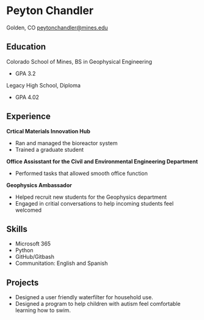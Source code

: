 # **Peyton Chandler**

Golden, CO
peytonchandler@mines.edu

## **Education**
Colorado School of Mines, BS in Geophysical Engineering

- GPA 3.2 

Legacy High School, Diploma

- GPA 4.02

## **Experience**
**Crtical Materials Innovation Hub**
- Ran and managed the bioreactor system
- Trained a graduate student

**Office Assisstant for the Civil and Environmental Engineering Department**
- Performed tasks that allowed smooth office function

**Geophysics Ambassador**
- Helped recruit new students for the Geophysics department
- Engaged in critial conversations to help incoming students feel welcomed

## **Skills**
- Microsoft 365
- Python
- GitHub/Gitbash
- Communitation: English and Spanish

## **Projects**
- Designed a user friendly waterfilter for household use.
- Designed a program to help children with autism feel comfortable learning how to swim.
